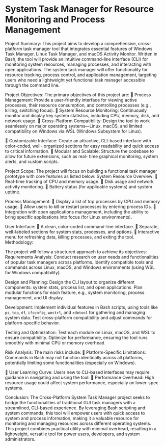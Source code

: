 # System Task Manager for Resource Monitoring and Process Management

Project Summary:
This project aims to develop a comprehensive, cross-platform task manager tool that integrates
essential features of Windows Task Manager, Linux Task Manager, and macOS Activity Monitor.
Written in Bash, the tool will provide an intuitive command-line interface (CLI) for monitoring
system resources, managing processes, and interacting with open applications. The system task
manager will offer functionality for resource tracking, process control, and application
management, targeting users who need a lightweight yet functional task manager accessible
through the command line.

Project Objectives:
The primary objectives of this project are:
 Process Management: Provide a user-friendly interface for viewing active processes, their
resource consumption, and controlling processes (e.g., killing, switching focus).
 System Resource Monitoring: Continuously monitor and display key system statistics,
including CPU, memory, disk, and network usage.
 Cross-Platform Compatibility: Design the tool to work seamlessly on major operating
systems—Linux, macOS, and limited compatibility on Windows via WSL (Windows
Subsystem for Linux).

 Customizable Interface: Create an attractive, CLI-based interface with color-coded, well-
organized sections for easy readability and quick access to critical information.
 Modular and Scalable: Structure the codebase to allow for future extensions, such as real-
time graphical monitoring, system alerts, and custom scripts.

Project Scope:
The project will focus on building a functional task manager prototype with core features as listed
below:
System Resource Overview:
 Real-time tracking of CPU and memory usage.
 Disk usage and network activity monitoring.
 Battery status (for applicable systems) and system uptime.

Process Management:
 Display a list of top processes by CPU and memory usage.
 Allow users to kill or restart processes by entering process IDs.
 Integration with open applications management, including the ability to bring specific
applications into focus (for Linux environments).

User Interface:
 A clean, color-coded command-line interface.
 Separate, well-labeled sections for system stats, processes, and options.
 Interactive menu for refreshing data, killing processes, and exiting the tool.
Methodology:

The project will follow a structured approach to achieve its objectives:
Requirements Analysis:
Conduct research on user needs and functionalities of popular task managers across platforms.
Identify compatible tools and commands across Linux, macOS, and Windows environments
(using WSL for Windows compatibility).

Design and Planning:
Design the CLI layout to organize different components: system stats, process list, and open
applications.
Plan modular functions for each feature, e.g., system monitoring, process management, and UI
display.

Development:
Implement individual features in Bash scripts, using tools like `ps`, `top`, `df`, `ifconfig`,
`wmctrl`, and `xdotool` for gathering and managing system data.
Test cross-platform compatibility and adjust commands for platform-specific behavior.

Testing and Optimization:
Test each module on Linux, macOS, and WSL to ensure compatibility.
Optimize for performance, ensuring the tool runs smoothly with minimal CPU or memory
overhead.

Risk Analysis:
The main risks include:
 Platform-Specific Limitations: Commands in Bash may not function
identically across all platforms, potentially limiting some functionalities
(especially on Windows).

 User Learning Curve: Users new to CLI-based interfaces may require
guidance in navigating and using the tool.
 Performance Overhead: High resource usage could affect system
performance, especially on lower-spec systems.

Conclusion: The Cross-Platform System Task Manager project seeks to bridge the functionalities
of traditional GUI task managers with a streamlined, CLI-based experience. By leveraging Bash
scripting and system commands, this tool will empower users with quick access to system and
process information, making it a valuable resource for monitoring and managing resources across
different operating systems. This project combines practical utility with minimal overhead,
resulting in a lightweight, versatile tool for power users, developers, and system administrators.
